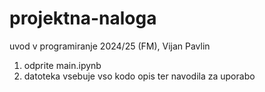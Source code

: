 # projektna-naloga<br>
uvod v programiranje 2024/25 (FM), Vijan Pavlin<br>
1. odprite main.ipynb<br>
2. datoteka vsebuje vso kodo opis ter navodila za uporabo

